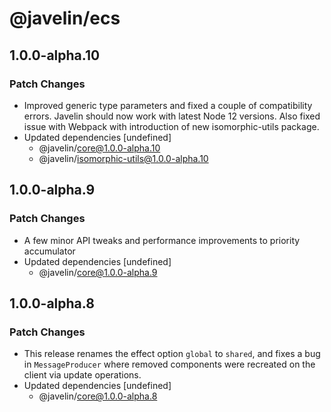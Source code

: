 # @javelin/ecs

## 1.0.0-alpha.10

### Patch Changes

- Improved generic type parameters and fixed a couple of compatibility errors. Javelin should now work with latest Node 12 versions. Also fixed issue with Webpack with introduction of new isomorphic-utils package.
- Updated dependencies [undefined]
  - @javelin/core@1.0.0-alpha.10
  - @javelin/isomorphic-utils@1.0.0-alpha.10

## 1.0.0-alpha.9

### Patch Changes

- A few minor API tweaks and performance improvements to priority accumulator
- Updated dependencies [undefined]
  - @javelin/core@1.0.0-alpha.9

## 1.0.0-alpha.8

### Patch Changes

- This release renames the effect option `global` to `shared`, and fixes a bug in `MessageProducer` where removed components were recreated on the client via update operations.
- Updated dependencies [undefined]
  - @javelin/core@1.0.0-alpha.8
